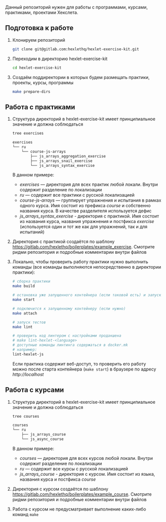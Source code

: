 Данный репозиторий нужен для работы с программами, курсами, практиками, проектами Хекслета.

## Подготовка к работе

1. Клонируем репозиторий

    ```bash
    git clone git@gitlab.com:hexlethq/hexlet-exercise-kit.git
    ```

2. Переходим в директорию hexlet-exercise-kit

    ```bash
    cd hexlet-exercise-kit
    ```

3. Создаём поддиректории в которых будем размещать практики, проекты, курсы, программы

    ```bash
    make prepare-dirs
    ```

## Работа с практиками

1. Структура директорий в hexlet-exercise-kit имеет принципиальное значение и должна соблюдаться

    ```bash
    tree exercises

    exercises
    └── ru
        └── course-js-arrays
            ├── js_arrays_aggregation_exercise
            ├── js_arrays_snail_exercise
            └── js_arrays_syntax_exercise
    ```

    В данном примере:
      - *exercises* — директория для всех практик любой локали. Внутри содержит разделение по локализации
      - *ru* — содержит все практики с русской локализацией
      - *course-js-arrays* — группирует упражнения и испытания в рамках одного курса. Имя состоит из префикса *course* и собственно названия курса. В качестве разделителя используется дефис
      - *js_arrays_syntax_exercise* - директория с практикой. Имя состоит из названия курса, названия упражнения и постфикса *exercise* (используется один и тот же как для упражнений, так и для испытаний)

2. Директория с практикой создаётся по шаблону https://gitlab.com/hexlethq/boilerplates/example_exercise. Смотрите ридми репозитория и подробные комментарии внутри файлов

3. Локально, чтобы проверить работу практики нужно выполнить команды (все команды выполняются непосредственно в директории практики):

    ```bash
    # сборка практики
    make build

    # остановка уже запущенного контейнера (если таковой есть) и запуск контейнера с практикой
    make start

    # подключится к запущенному контейнеру (если нужно)
    make attach

    # запуск тестов
    make lint

    # проверить код линтером с настройками продакшена
    # make lint-hexlet-<language>
    # доступные команды линтинга содержаться в docker.mk
    # например:
    lint-hexlet-js
    ```

    Если практика содержит веб-доступ, то проверить его работу можно после старта контейнера (`make start`) в браузере по адресу *http://localhost*

## Работа с курсами

1. Структура директорий в hexlet-exercise-kit имеет принципиальное значение и должна соблюдаться

    ```bash
    tree courses

    courses
    └── ru
        ├── js_arrays_course
        └── js_async_course
    ```

    В данном примере:
      - *courses* — директория для всех курсов любой локали. Внутри содержит разделение по локализации
      - *ru* — содержит все курсы с русской локализацией
      - *js_arrays_course* - директория с курсом. Имя состоит из языка, названия курса и постфикса *course*

2. Директория с курсом создаётся по шаблону https://gitlab.com/hexlethq/boilerplates/example_course. Смотрите ридми репозитория и подробные комментарии внутри файлов

3. Работа с курсом не предусматривает выполнение каких-либо команд `make`

